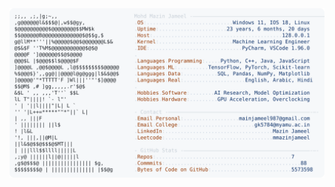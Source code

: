 <picture>
  <source srcset="https://raw.githubusercontent.com/mmazinjameel/mmazinjameel/main/dark_mode.svg?v=1748203829" media="(prefers-color-scheme: dark)">
  <img src="https://raw.githubusercontent.com/mmazinjameel/mmazinjameel/main/light_mode.svg?v=1748203829">
</picture>
